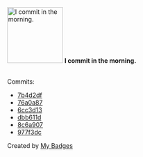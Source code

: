 <img src="https://my-badges.github.io/my-badges/morning-commits.png" alt="I commit in the morning." title="I commit in the morning." width="128">
<strong>I commit in the morning.</strong>
<br><br>

Commits:

- <a href="https://github.com/Neptunium931/ncc/commit/7b4d2dfc069d7ad833fbce1434184ceb04b457e3">7b4d2df</a>
- <a href="https://github.com/Neptunium931/ncc/commit/76a0a8718d4be5dfd000b2d09f0eeed8d770143b">76a0a87</a>
- <a href="https://github.com/Neptunium931/ncc/commit/6cc3d1353b527d524bc4a451349f60026e7a88fc">6cc3d13</a>
- <a href="https://github.com/Neptunium931/ncc/commit/dbb611d9dbf69b73aaee037960caf944d394c797">dbb611d</a>
- <a href="https://github.com/Neptunium931/ncc/commit/8c6a9075159738ff65c694f064a5500255262e1e">8c6a907</a>
- <a href="https://github.com/Neptunium931/CPL/commit/977f3dc7422cd2d1fb9031760350fe5227dbaf93">977f3dc</a>


Created by <a href="https://github.com/my-badges/my-badges">My Badges</a>